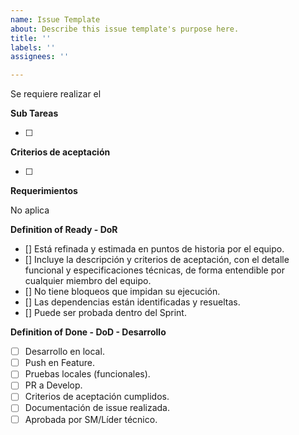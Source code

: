 ```yaml
---
name: Issue Template
about: Describe this issue template's purpose here.
title: ''
labels: ''
assignees: ''

---
```


Se requiere realizar el 

**Sub Tareas**

- [ ] 

**Criterios de aceptación**

- [ ] 

**Requerimientos**

No aplica

**Definition of Ready - DoR**

- [] Está refinada y estimada en puntos de historia por el equipo.
- [] Incluye la descripción y criterios de aceptación, con el detalle funcional y especificaciones técnicas, de forma entendible por cualquier miembro del equipo.
- [] No tiene bloqueos que impidan su ejecución.
- [] Las dependencias están identificadas y resueltas.
- [] Puede ser probada dentro del Sprint. 

**Definition of Done - DoD - Desarrollo**

- [ ] Desarrollo en local.
- [ ] Push en Feature.
- [ ] Pruebas locales (funcionales).
- [ ] PR a Develop.
- [ ] Criterios de aceptación cumplidos.
- [ ] Documentación de issue realizada.
- [ ] Aprobada por SM/Líder técnico.
